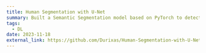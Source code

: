 ```yaml
---
title: Human Segmentation with U-Net
summary: Built a Semantic Segmentation model based on PyTorch to detect human bodies in images.
tags:
  - DL
date: 2023-11-18
external_link: https://github.com/Durixas/Human-Segmentation-with-U-Net
---
```

